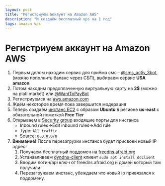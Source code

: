 ```yaml
---
layout: post
title: "Регистриуем аккаунт на Amazon AWS"
description: "И создаём бесплатный vps на 1 год"
tags: amazon vps
---
```

# Регистриуем аккаунт на Amazon AWS
1. Первым делом находим сервис для приёма смс - [@sms_activ_3bot](https://t.me/sms_activ_3bot?start=4065333), (можно пополнить баланс через СБП), выбираем сервис **USA amazon**
2. Потом находим предоплаченную виртуальную карту на **2$** (можно на plati.market) или [@WantToPayBot](https://t.me/WantToPayBot?start=w18011294--TMPVS)
3. Регистриуемся на [aws.amazon.com](https://aws.amazon.com/ru/)
4. Ждём некоторое время пока завершится модерация
5. Теперь создаём [инстанс EC2](https://us-east-1.console.aws.amazon.com/ec2/home?region=us-east-1#Instances:) с образом **Ubuntu** в регионе **us-east** с обязательной пометкой **Free Tier**
6. Открываем в [Security group](https://us-east-1.console.aws.amazon.com/ec2/home?region=us-east-1#SecurityGroups:) входящие порты для инстанса
   * Inbound rules->Edit inbound rules->Add rule
   * Type: `All traffic`
   * Source: `0.0.0.0/0`
7. **Внимание!** После перезагрузки инстанса будет присвоен новый IP адрес!
   1. Получаем бесплатный поддомен на [freedns.afraid.org](https://freedns.afraid.org/)
   2. Устанавливаем [dyndns-client](https://github.com/ddclient/ddclient) клиент `sudo apt install ddclient`
   3. Вводим логин/api ключ от freedns.afraid.org и домен который там получили.
   4. Перезагружаем инстанс, убеждаем что новый ip привязался к поддомену.